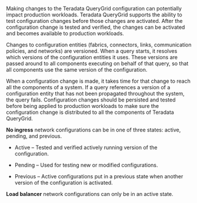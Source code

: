 
Making changes to the Teradata QueryGrid configuration can potentially impact production workloads. Teradata QueryGrid supports the ability to test configuration changes before those changes are activated. After the configuration change is tested and verified, the changes can be activated and becomes available to production workloads.

Changes to configuration entities (fabrics, connectors, links, communication policies, and networks) are versioned. When a query starts, it resolves which versions of the configuration entities it uses. These versions are passed around to all components executing on behalf of that query, so that all components use the same version of the configuration.

When a configuration change is made, it takes time for that change to reach all the components of a system. If a query references a version of a configuration entity that has not been propagated throughout the system, the query fails. Configuration changes should be persisted and tested before being applied to production workloads to make sure the configuration change is distributed to all the components of Teradata QueryGrid.

**No ingress** network configurations can be in one of three states: active, pending, and previous.

-   Active – Tested and verified actively running version of the configuration.

-   Pending – Used for testing new or modified configurations.

-   Previous – Active configurations put in a previous state when another version of the configuration is activated.


**Load balancer** network configurations can only be in an active state.

